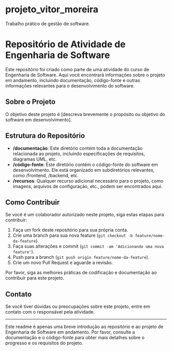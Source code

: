 # projeto_vitor_moreira
Trabalho prático de gestão de software.
# Repositório de Atividade de Engenharia de Software

Este repositório foi criado como parte de uma atividade do curso de Engenharia de Software. Aqui você encontrará informações sobre o projeto em andamento, incluindo documentação, código-fonte e outras informações relevantes para o desenvolvimento do software.

## Sobre o Projeto

O objetivo deste projeto é [descreva brevemente o propósito ou objetivo do software em desenvolvimento].

## Estrutura do Repositório

- **/documentação**: Este diretório contém toda a documentação relacionada ao projeto, incluindo especificações de requisitos, diagramas UML, etc.
- **/código-fonte**: Este diretório contém o código-fonte do software em desenvolvimento. Ele está organizado em subdiretórios relevantes, como /frontend, /backend, etc.
- **/recursos**: Qualquer recurso adicional necessário para o projeto, como imagens, arquivos de configuração, etc., podem ser encontrados aqui.

## Como Contribuir

Se você é um colaborador autorizado neste projeto, siga estas etapas para contribuir:

1. Faça um fork deste repositório para sua própria conta.
2. Crie uma branch para sua nova feature (`git checkout -b feature/nome-da-feature`).
3. Faça suas alterações e commit (`git commit -am 'Adicionando uma nova feature'`).
4. Push para a branch (`git push origin feature/nome-da-feature`).
5. Crie um novo Pull Request e aguarde a revisão.

Por favor, siga as melhores práticas de codificação e documentação ao contribuir para este projeto.

## Contato

Se você tiver dúvidas ou preocupações sobre este projeto, entre em contato com o responsável pela atividade.

---

Este readme é apenas uma breve introdução ao repositório e ao projeto de Engenharia de Software em andamento. Por favor, consulte a documentação e o código-fonte para obter mais detalhes sobre o progresso e os requisitos do projeto.
